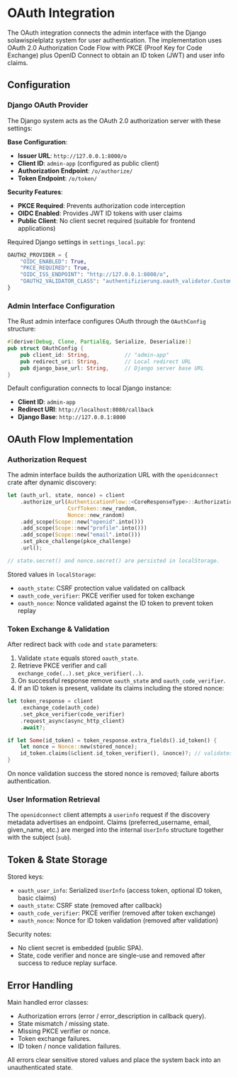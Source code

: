 # OAuth Integration

The OAuth integration connects the admin interface with the Django solawispielplatz system for user authentication. The implementation uses OAuth 2.0 Authorization Code Flow with PKCE (Proof Key for Code Exchange) plus OpenID Connect to obtain an ID token (JWT) and user info claims.

## Configuration

### Django OAuth Provider

The Django system acts as the OAuth 2.0 authorization server with these settings:

**Base Configuration**:
- **Issuer URL**: `http://127.0.0.1:8000/o`
- **Client ID**: `admin-app` (configured as public client)
- **Authorization Endpoint**: `/o/authorize/`
- **Token Endpoint**: `/o/token/`

**Security Features**:
- **PKCE Required**: Prevents authorization code interception
- **OIDC Enabled**: Provides JWT ID tokens with user claims
- **Public Client**: No client secret required (suitable for frontend applications)

Required Django settings in `settings_local.py`:

```python
OAUTH2_PROVIDER = {
    "OIDC_ENABLED": True,
    "PKCE_REQUIRED": True,
    "OIDC_ISS_ENDPOINT": "http://127.0.0.1:8000/o",
    "OAUTH2_VALIDATOR_CLASS": "authentifizierung.oauth_validator.CustomOAuth2Validator",
}
```

### Admin Interface Configuration

The Rust admin interface configures OAuth through the `OAuthConfig` structure:

```rust
#[derive(Debug, Clone, PartialEq, Serialize, Deserialize)]
pub struct OAuthConfig {
    pub client_id: String,           // "admin-app"
    pub redirect_uri: String,        // Local redirect URL
    pub django_base_url: String,     // Django server base URL
}
```

Default configuration connects to local Django instance:
- **Client ID**: `admin-app`
- **Redirect URI**: `http://localhost:8080/callback`
- **Django Base**: `http://127.0.0.1:8000`

## OAuth Flow Implementation

### Authorization Request

The admin interface builds the authorization URL with the `openidconnect` crate after dynamic discovery:

```rust
let (auth_url, state, nonce) = client
    .authorize_url(AuthenticationFlow::<CoreResponseType>::AuthorizationCode,
                   CsrfToken::new_random,
                   Nonce::new_random)
    .add_scope(Scope::new("openid".into()))
    .add_scope(Scope::new("profile".into()))
    .add_scope(Scope::new("email".into()))
    .set_pkce_challenge(pkce_challenge)
    .url();

// state.secret() and nonce.secret() are persisted in localStorage.
```

Stored values in `localStorage`:
- `oauth_state`: CSRF protection value validated on callback
- `oauth_code_verifier`: PKCE verifier used for token exchange
- `oauth_nonce`: Nonce validated against the ID token to prevent token replay

### Token Exchange & Validation

After redirect back with `code` and `state` parameters:

1. Validate `state` equals stored `oauth_state`.
2. Retrieve PKCE verifier and call `exchange_code(..).set_pkce_verifier(..)`.
3. On successful response remove `oauth_state` and `oauth_code_verifier`.
4. If an ID token is present, validate its claims including the stored nonce:

```rust
let token_response = client
    .exchange_code(auth_code)
    .set_pkce_verifier(code_verifier)
    .request_async(async_http_client)
    .await?;

if let Some(id_token) = token_response.extra_fields().id_token() {
    let nonce = Nonce::new(stored_nonce);
    id_token.claims(&client.id_token_verifier(), &nonce)?; // validates signature, aud, iss, exp, nonce
}
```

On nonce validation success the stored nonce is removed; failure aborts authentication.

### User Information Retrieval

The `openidconnect` client attempts a `userinfo` request if the discovery metadata advertises an endpoint. Claims (preferred_username, email, given_name, etc.) are merged into the internal `UserInfo` structure together with the subject (`sub`).

## Token & State Storage

Stored keys:
- `oauth_user_info`: Serialized `UserInfo` (access token, optional ID token, basic claims)
- `oauth_state`: CSRF state (removed after callback)
- `oauth_code_verifier`: PKCE verifier (removed after token exchange)
- `oauth_nonce`: Nonce for ID token validation (removed after validation)

Security notes:
- No client secret is embedded (public SPA).
- State, code verifier and nonce are single-use and removed after success to reduce replay surface.

## Error Handling

Main handled error classes:
- Authorization errors (error / error_description in callback query).
- State mismatch / missing state.
- Missing PKCE verifier or nonce.
- Token exchange failures.
- ID token / nonce validation failures.

All errors clear sensitive stored values and place the system back into an unauthenticated state.
